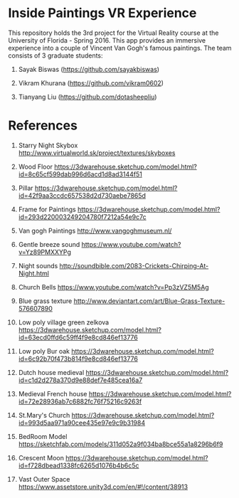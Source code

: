 # Inside Paintings VR Experience
This repository holds the 3rd project for the Virtual Reality course at the University of Florida - Spring 2016. This app provides an immersive experience into a couple of Vincent Van Gogh's famous paintings. The team consists of 3 graduate students:

1. Sayak Biswas (https://github.com/sayakbiswas)

2. Vikram Khurana (https://github.com/vikram0602)

3. Tianyang Liu (https://github.com/dotasheepliu)


# References
1. Starry Night Skybox
http://www.virtualworld.sk/project/textures/skyboxes

2. Wood Floor
https://3dwarehouse.sketchup.com/model.html?id=8c65cf599dab996d6acd1d8ad3144f51

3. Pillar
https://3dwarehouse.sketchup.com/model.html?id=42f9aa3ccdc657538d2d730aebe7865d

4. Frame for Paintings
https://3dwarehouse.sketchup.com/model.html?id=293d220003249204780f7212a54e9c7c

5. Van gogh Paintings
http://www.vangoghmuseum.nl/

6. Gentle breeze sound
https://www.youtube.com/watch?v=Yz89PMXXYPg

7. Night sounds
http://soundbible.com/2083-Crickets-Chirping-At-Night.html

8. Church Bells
https://www.youtube.com/watch?v=Pp3zVZ5M5Ag

9. Blue grass texture
http://www.deviantart.com/art/Blue-Grass-Texture-576607890

10. Low poly village green zelkova
https://3dwarehouse.sketchup.com/model.html?id=63ecd0ffd6c59ff4f9e8cd846ef13776

11. Low poly Bur oak
https://3dwarehouse.sketchup.com/model.html?id=6c92b70f473b814f9e8cd846ef13776

12. Dutch house medieval
https://3dwarehouse.sketchup.com/model.html?id=c1d2d278a370d9e88def7e485cea16a7

13. Medieval French house
https://3dwarehouse.sketchup.com/model.html?id=72e28936ab7c6882fc76f75216c9263f

14. St.Mary's Church
https://3dwarehouse.sketchup.com/model.html?id=993d5aa971a90cee435e97e9c9b31984

15. BedRoom Model
https://sketchfab.com/models/311d052a9f034ba8bce55a1a8296b6f9

16. Crescent Moon
https://3dwarehouse.sketchup.com/model.html?id=f728dbead1338fc6265d1076b4b6c5c

17. Vast Outer Space
https://www.assetstore.unity3d.com/en/#!/content/38913
